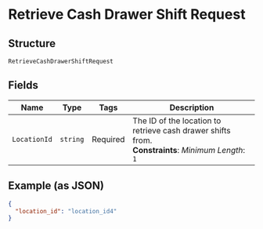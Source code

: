 
# Retrieve Cash Drawer Shift Request

## Structure

`RetrieveCashDrawerShiftRequest`

## Fields

| Name | Type | Tags | Description |
|  --- | --- | --- | --- |
| `LocationId` | `string` | Required | The ID of the location to retrieve cash drawer shifts from.<br>**Constraints**: *Minimum Length*: `1` |

## Example (as JSON)

```json
{
  "location_id": "location_id4"
}
```

